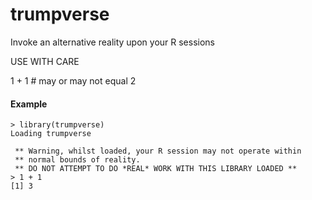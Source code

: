 # trumpverse

Invoke an alternative reality upon your R sessions

USE WITH CARE

1 + 1 # may or may not equal 2

#### Example

```
> library(trumpverse)
Loading trumpverse

 ** Warning, whilst loaded, your R session may not operate within
 ** normal bounds of reality.
 ** DO NOT ATTEMPT TO DO *REAL* WORK WITH THIS LIBRARY LOADED **
> 1 + 1
[1] 3
```
